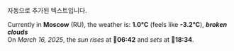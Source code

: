 
자동으로 추가된 텍스트입니다.

<!--START_SECTION:weather:moscow-->
Currently in **Moscow** (RU), the weather is: **1.0°C** (feels like **-3.2°C**), ***broken clouds***<br/>
On *March 16, 2025*, the *sun rises* at 🌅**06:42** and *sets* at 🌇**18:34**.
<!--END_SECTION:weather-->
